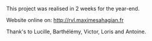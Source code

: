 This project was realised in 2 weeks for the year-end.

Website online on: http://rvl.maximesahagian.fr

Thank's to Lucille, Barthélémy, Victor, Loris and Antoine.
